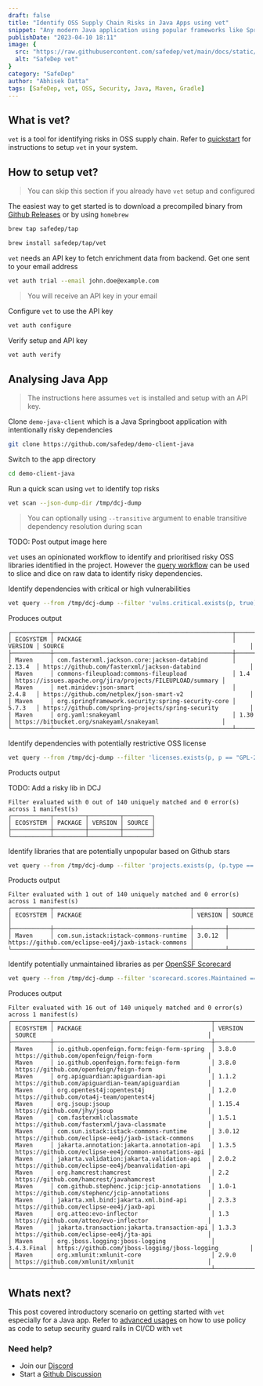 ```yaml
---
draft: false
title: "Identify OSS Supply Chain Risks in Java Apps using vet"
snippet: "Any modern Java application using popular frameworks like Spring extensively depends on external libraries from the open sources. In this blog we learn to identify security risks in OSS dependencies in Java applications using vet"
publishDate: "2023-04-10 18:11"
image: {
  src: "https://raw.githubusercontent.com/safedep/vet/main/docs/static/img/vet/vet-banner.png",
  alt: "SafeDep vet"
}
category: "SafeDep"
author: "Abhisek Datta"
tags: [SafeDep, vet, OSS, Security, Java, Maven, Gradle]
---
```


## What is vet?

`vet` is a tool for identifying risks in OSS supply chain. Refer to
[quickstart](https://docs.safedep.io/quick-start) for instructions to setup `vet` in your system.

## How to setup vet?

> You can skip this section if you already have `vet` setup and configured

The easiest way to get started is to download a precompiled binary from [Github
Releases](https://github.com/safedep/vet/releases) or by using `homebrew`

```bash
brew tap safedep/tap
```

```bash
brew install safedep/tap/vet
```

`vet` needs an API key to fetch enrichment data from backend. Get one sent to
your email address

```bash
vet auth trial --email john.doe@example.com
```

> You will receive an API key in your email

Configure `vet` to use the API key

```bash
vet auth configure
```

Verify setup and API key

```bash
vet auth verify
```

## Analysing Java App

> The instructions here assumes `vet` is installed and setup with an API key.

Clone `demo-java-client` which is a Java Springboot application with
intentionally risky dependencies

```bash
git clone https://github.com/safedep/demo-client-java
```

Switch to the app directory

```bash
cd demo-client-java
```

Run a quick scan using `vet` to identify top risks

```bash
vet scan --json-dump-dir /tmp/dcj-dump
```

> You can optionally using `--transitive` argument to enable transitive
> dependency resolution during scan

TODO: Post output image here

`vet` uses an opinionated workflow to identify and prioritised risky OSS
libraries identified in the project. However the [query workflow](https://docs.safedep.io/advanced/build-your-own-querie)
can be used to slice and dice on raw data to identify risky dependencies.

Identify dependencies with critical or high vulnerabilities

```bash
vet query --from /tmp/dcj-dump --filter 'vulns.critical.exists(p, true) || vulns.high.exists(p, true)'
```

Produces output

```text
┌───────────┬───────────────────────────────────────────────────┬─────────┬────────────────────────────────────────────────────────────┐
│ ECOSYSTEM │ PACKAGE                                           │ VERSION │ SOURCE                                                     │
├───────────┼───────────────────────────────────────────────────┼─────────┼────────────────────────────────────────────────────────────┤
│ Maven     │ com.fasterxml.jackson.core:jackson-databind       │ 2.13.4  │ https://github.com/fasterxml/jackson-databind              │
│ Maven     │ commons-fileupload:commons-fileupload             │ 1.4     │ https://issues.apache.org/jira/projects/FILEUPLOAD/summary │
│ Maven     │ net.minidev:json-smart                            │ 2.4.8   │ https://github.com/netplex/json-smart-v2                   │
│ Maven     │ org.springframework.security:spring-security-core │ 5.7.3   │ https://github.com/spring-projects/spring-security         │
│ Maven     │ org.yaml:snakeyaml                                │ 1.30    │ https://bitbucket.org/snakeyaml/snakeyaml                  │
└───────────┴───────────────────────────────────────────────────┴─────────┴────────────────────────────────────────────────────────────┘
```

Identify dependencies with potentially restrictive OSS license

```bash
vet query --from /tmp/dcj-dump --filter 'licenses.exists(p, p == "GPL-2.0")'
```

Products output

TODO: Add a risky lib in DCJ

```text
Filter evaluated with 0 out of 140 uniquely matched and 0 error(s) across 1 manifest(s)
┌───────────┬─────────┬─────────┬────────┐
│ ECOSYSTEM │ PACKAGE │ VERSION │ SOURCE │
├───────────┼─────────┼─────────┼────────┤
└───────────┴─────────┴─────────┴────────┘
```

Identify libraries that are potentially unpopular based on Github stars

```bash
vet query --from /tmp/dcj-dump --filter 'projects.exists(p, (p.type == "GITHUB") && (p.stars < 10))'
```

Products output

```text
Filter evaluated with 1 out of 140 uniquely matched and 0 error(s) across 1 manifest(s)
┌───────────┬───────────────────────────────────────┬─────────┬─────────────────────────────────────────────────────┐
│ ECOSYSTEM │ PACKAGE                               │ VERSION │ SOURCE                                              │
├───────────┼───────────────────────────────────────┼─────────┼─────────────────────────────────────────────────────┤
│ Maven     │ com.sun.istack:istack-commons-runtime │ 3.0.12  │ https://github.com/eclipse-ee4j/jaxb-istack-commons │
└───────────┴───────────────────────────────────────┴─────────┴─────────────────────────────────────────────────────┘
```

Identify potentially unmaintained libraries as per [OpenSSF Scorecard](#)

```bash
vet query --from /tmp/dcj-dump --filter 'scorecard.scores.Maintained == 0'
```

Produces output

```text
Filter evaluated with 16 out of 140 uniquely matched and 0 error(s) across 1 manifest(s)
┌───────────┬─────────────────────────────────────────────┬─────────────┬────────────────────────────────────────────────────────┐
│ ECOSYSTEM │ PACKAGE                                     │ VERSION     │ SOURCE                                                 │
├───────────┼─────────────────────────────────────────────┼─────────────┼────────────────────────────────────────────────────────┤
│ Maven     │ io.github.openfeign.form:feign-form-spring  │ 3.8.0       │ https://github.com/openfeign/feign-form                │
│ Maven     │ io.github.openfeign.form:feign-form         │ 3.8.0       │ https://github.com/openfeign/feign-form                │
│ Maven     │ org.apiguardian:apiguardian-api             │ 1.1.2       │ https://github.com/apiguardian-team/apiguardian        │
│ Maven     │ org.opentest4j:opentest4j                   │ 1.2.0       │ https://github.com/ota4j-team/opentest4j               │
│ Maven     │ org.jsoup:jsoup                             │ 1.15.4      │ https://github.com/jhy/jsoup                           │
│ Maven     │ com.fasterxml:classmate                     │ 1.5.1       │ https://github.com/fasterxml/java-classmate            │
│ Maven     │ com.sun.istack:istack-commons-runtime       │ 3.0.12      │ https://github.com/eclipse-ee4j/jaxb-istack-commons    │
│ Maven     │ jakarta.annotation:jakarta.annotation-api   │ 1.3.5       │ https://github.com/eclipse-ee4j/common-annotations-api │
│ Maven     │ jakarta.validation:jakarta.validation-api   │ 2.0.2       │ https://github.com/eclipse-ee4j/beanvalidation-api     │
│ Maven     │ org.hamcrest:hamcrest                       │ 2.2         │ https://github.com/hamcrest/javahamcrest               │
│ Maven     │ com.github.stephenc.jcip:jcip-annotations   │ 1.0-1       │ https://github.com/stephenc/jcip-annotations           │
│ Maven     │ jakarta.xml.bind:jakarta.xml.bind-api       │ 2.3.3       │ https://github.com/eclipse-ee4j/jaxb-api               │
│ Maven     │ org.atteo:evo-inflector                     │ 1.3         │ https://github.com/atteo/evo-inflector                 │
│ Maven     │ jakarta.transaction:jakarta.transaction-api │ 1.3.3       │ https://github.com/eclipse-ee4j/jta-api                │
│ Maven     │ org.jboss.logging:jboss-logging             │ 3.4.3.Final │ https://github.com/jboss-logging/jboss-logging         │
│ Maven     │ org.xmlunit:xmlunit-core                    │ 2.9.0       │ https://github.com/xmlunit/xmlunit                     │
└───────────┴─────────────────────────────────────────────┴─────────────┴────────────────────────────────────────────────────────┘
```

## Whats next?

This post covered introductory scenario on getting started with `vet`
especially for a Java app. Refer to [advanced usages](https://docs.safedep.io/category/-advanced-usage) on how to use policy as code
to setup security guard rails in CI/CD with `vet`

### Need help?

* Join our [Discord](https://rebrand.ly/safedep-community)
* Start a [Github Discussion](https://github.com/safedep/vet/discussions)

